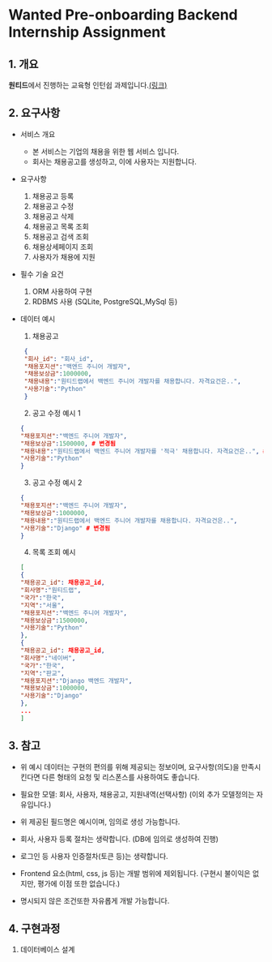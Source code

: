 # Wanted Pre-onboarding Backend Internship Assignment

## 1. 개요

**원티드**에서 진행하는 교육형 인턴쉽 과제입니다.[(링크)](https://bow-hair-db3.notion.site/1850bca26fda4e0ca1410df270c03409)

## 2. 요구사항

- 서비스 개요
  - 본 서비스는 기업의 채용을 위한 웹 서비스 입니다.
  - 회사는 채용공고를 생성하고, 이에 사용자는 지원합니다.

- 요구사항
  1. 채용공고 등록
  2. 채용공고 수정
  3. 채용공고 삭제
  4. 채용공고 목록 조회
  5. 채용공고 검색 조회
  6. 채용상세페이지 조회
  7. 사용자가 채용에 지원

- 필수 기술 요건
  1. ORM 사용하여 구현
  2. RDBMS 사용 (SQLite, PostgreSQL,MySql 등)

- 데이터 예시
  1. 채용공고
  ```json
   {
   "회사_id": "회사_id",
   "채용포지션":"백엔드 주니어 개발자",
   "채용보상금":1000000,
   "채용내용":"원티드랩에서 백엔드 주니어 개발자를 채용합니다. 자격요건은..",
   "사용기술":"Python"
   }
   ```
  2. 공고 수정 예시 1
  ```json
  {
  "채용포지션":"백엔드 주니어 개발자",
  "채용보상금":1500000, # 변경됨
  "채용내용":"원티드랩에서 백엔드 주니어 개발자를 '적극' 채용합니다. 자격요건은..", # 변경됨
  "사용기술":"Python"
  }
  ```
  3. 공고 수정 예시 2
  ```json
  {
  "채용포지션":"백엔드 주니어 개발자",
  "채용보상금":1000000,
  "채용내용":"원티드랩에서 백엔드 주니어 개발자를 채용합니다. 자격요건은..",
  "사용기술":"Django" # 변경됨
  }
  ```
  4. 목록 조회 예시
  ```json
  [
  {
  "채용공고_id": 채용공고_id,
  "회사명":"원티드랩",
  "국가":"한국",
  "지역":"서울",
  "채용포지션":"백엔드 주니어 개발자",
  "채용보상금":1500000,
  "사용기술":"Python"
  },
  {
  "채용공고_id": 채용공고_id,
  "회사명":"네이버",
  "국가":"한국",
  "지역":"판교",
  "채용포지션":"Django 백엔드 개발자",
  "채용보상금":1000000,
  "사용기술":"Django"
  },
  ...
  ]
  ```



## 3. 참고

- 위 예시 데이터는 구현의 편의를 위해 제공되는 정보이며, 요구사항(의도)을 만족시킨다면 다른 형태의 요청 및 리스폰스를 사용하여도 좋습니다.

- 필요한 모델: 회사, 사용자, 채용공고, 지원내역(선택사항)
  (이외 추가 모델정의는 자유입니다.)

- 위 제공된 필드명은 예시이며, 임의로 생성 가능합니다.

- 회사, 사용자 등록 절차는 생략합니다.
  (DB에 임의로 생성하여 진행)

- 로그인 등 사용자 인증절차(토큰 등)는 생략합니다.

- Frontend 요소(html, css, js 등)는 개발 범위에 제외됩니다.
  (구현시 불이익은 없지만, 평가에 이점 또한 없습니다.)

- 명시되지 않은 조건또한 자유롭게 개발 가능합니다.

## 4. 구현과정

1. 데이터베이스 설계
```sql


```